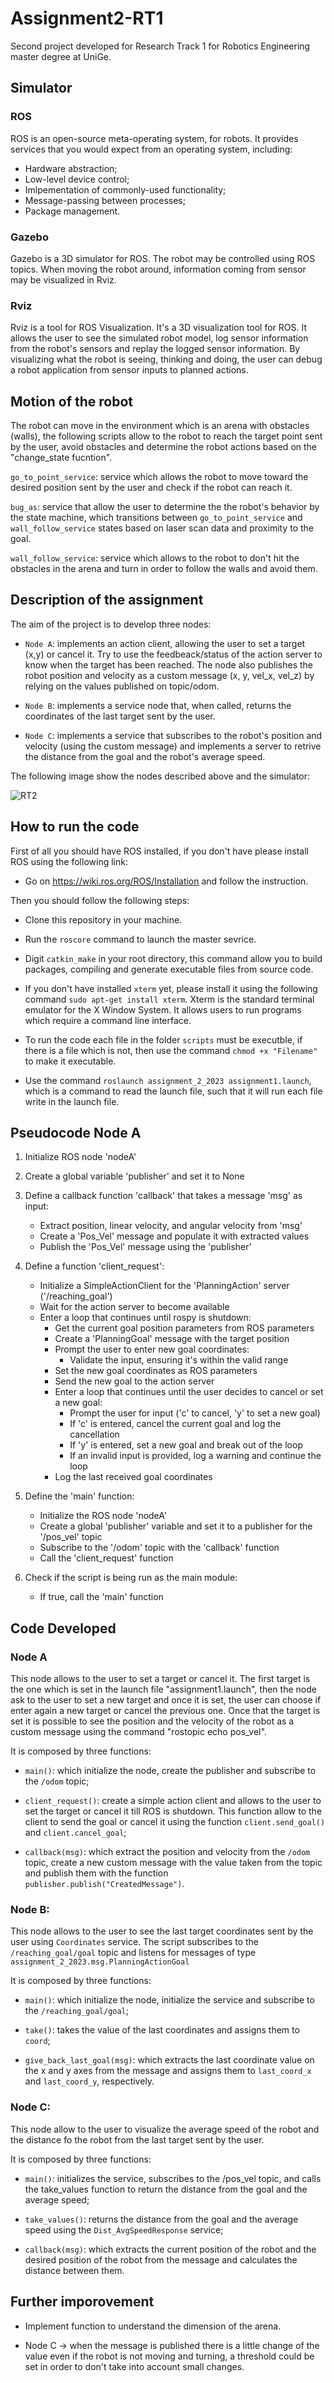 # Assignment2-RT1

Second project developed for Research Track 1 for Robotics Engineering master degree at UniGe.

## Simulator

### ROS

ROS is an open-source meta-operating system, for robots. It provides services that you would expect from an operating system, including:

* Hardware abstraction;
* Low-level device control;
* Imlpementation of commonly-used functionality;
* Message-passing between processes;
* Package management.

### Gazebo
Gazebo is a 3D simulator for ROS.
The robot may be controlled using ROS topics. When moving the robot around, information coming from sensor may be visualized in Rviz.

### Rviz
Rviz is a tool for ROS Visualization. It's a 3D visualization tool for ROS. It allows the user to see the simulated robot model, log sensor information from the robot's sensors and replay the logged sensor information. By visualizing what the robot is seeing, thinking and doing, the user can debug a robot application from sensor inputs to planned actions.

## Motion of the robot

The robot can move in the environment which is an arena with obstacles (walls), the following scripts allow to the robot to reach the target point sent by the user, avoid obstacles and determine the robot actions based on the "change_state fucntion".

`go_to_point_service`: service which allows the robot to move toward the desired position sent by the user and check if the robot can reach it.

`bug_as`: service that allow the user to determine the the robot's behavior by the state machine, which transitions between `go_to_point_service` and `wall_follow_service` states based on laser scan data and proximity to the goal.

`wall_follow_service`: service which allows to the robot to don't hit the obstacles in the arena and turn in order to follow the walls and avoid them.


## Description of the assignment
The aim of the project is to develop three nodes:
* `Node A`: implements an action client, allowing the user to set a target (x,y) or cancel it. Try to use the feedbeack/status of the action server to know when the target has been reached. The node also publishes the robot position and velocity as a custom message (x, y, vel_x, vel_z) by relying on the values published on topic/odom.

* `Node B`: implements a service node that, when called, returns the coordinates of the last target sent by the user.

* `Node C`: implements a service that subscribes to the robot's position and velocity (using the custom message) and implements a server to retrive the distance from the goal and the robot's average speed.

The following image show the nodes described above and the simulator:

![RT2](https://github.com/FrancescoRac/Assignment2-RT1/assets/93876265/91a4da99-aaa3-44b1-8633-901545081ad8)

## How to run the code
First of all you should have ROS installed, if you don't have please install ROS using the following link:

* Go on https://wiki.ros.org/ROS/Installation and follow the instruction.

Then you should follow the following steps:

* Clone this repository in your machine.

* Run the `roscore` command to launch the master sevrice.

* Digit `catkin_make` in your root directory, this command allow you to build packages, compiling and generate executable files from source code.

* If you don't have installed `xterm` yet, please install it using the following command `sudo apt-get install xterm`. Xterm is the standard terminal emulator for the X Window System. It allows users to run programs which require a command line interface.

* To run the code each file in the folder `scripts` must be executble, if there is a file which is not, then use the command `chmod +x "Filename"` to make it executable.

* Use the command `roslaunch assignment_2_2023 assignment1.launch`, which is a command to read the launch file, such that it will run each file write in the launch file.

## Pseudocode Node A

1. Initialize ROS node 'nodeA'
2. Create a global variable 'publisher' and set it to None
3. Define a callback function 'callback' that takes a message 'msg' as input:
   * Extract position, linear velocity, and angular velocity from 'msg'
   * Create a 'Pos_Vel' message and populate it with extracted values
   * Publish the 'Pos_Vel' message using the 'publisher'

4. Define a function 'client_request':
    * Initialize a SimpleActionClient for the 'PlanningAction' server ('/reaching_goal')
    * Wait for the action server to become available
    * Enter a loop that continues until rospy is shutdown:
        * Get the current goal position parameters from ROS parameters
        * Create a 'PlanningGoal' message with the target position
        * Prompt the user to enter new goal coordinates:
            * Validate the input, ensuring it's within the valid range
        * Set the new goal coordinates as ROS parameters
        * Send the new goal to the action server
        * Enter a loop that continues until the user decides to cancel or set a new goal:
            * Prompt the user for input ('c' to cancel, 'y' to set a new goal)
            * If 'c' is entered, cancel the current goal and log the cancellation
            * If 'y' is entered, set a new goal and break out of the loop
            * If an invalid input is provided, log a warning and continue the loop
        * Log the last received goal coordinates

5. Define the 'main' function:
    * Initialize the ROS node 'nodeA'
    * Create a global 'publisher' variable and set it to a publisher for the '/pos_vel' topic
    * Subscribe to the '/odom' topic with the 'callback' function
    * Call the 'client_request' function

6. Check if the script is being run as the main module:
    * If true, call the 'main' function


## Code Developed
### Node A
This node allows to the user to set a target or cancel it.
The first target is the one which is set in the launch file "assignment1.launch", then the node ask to the user to set a new target and once it is set, the user can choose if enter again a new target or cancel the previous one.
Once that the target is set it is possible to see the position and the velocity of the robot as a custom message using the command "rostopic echo pos_vel".

It is composed by three functions:

* `main()`: which initialize the node, create the publisher and subscribe to the `/odom` topic;

* `client_request()`: create a simple action client and allows to the user to set the target or cancel it till ROS is shutdown. This function allow to the client to send the goal or cancel it using the function `client.send_goal()` and `client.cancel_goal`;

* `callback(msg)`: which extract the position and velocity from the `/odom` topic, create a new custom message with the value taken from the topic and publish them with the function `publisher.publish("CreatedMessage")`.

### Node B: 
This node allows to the user to see the last target coordinates sent by the user using `Coordinates` service. 
The script subscribes to the `/reaching_goal/goal` topic and listens for messages of type `assignment_2_2023.msg.PlanningActionGoal`

It is composed by three functions:

* `main()`: which initialize the node, initialize the service and subscribe to the `/reaching_goal/goal`;

* `take()`: takes the value of the last coordinates and assigns them to `coord`;

* `give_back_last_goal(msg)`: which extracts the last coordinate value on the x and y axes from the message and assigns them to `last_coord_x` and `last_coord_y`, respectively.

### Node C: 
This node allow to the user to visualize the average speed of the robot and the distance fo the robot from the last target sent by the user.

It is composed by three functions:

* `main()`: initializes the service, subscribes to the /pos_vel topic, and calls the take_values function to return the distance from the goal and the average speed;

* `take_values()`: returns the distance from the goal and the average speed using the `Dist_AvgSpeedResponse` service;

* `callback(msg)`: which extracts the current position of the robot and the desired position of the robot from the message and calculates the distance between them.

## Further imporovement

* Implement function to understand the dimension of the arena.

* Node C -> when the message is published there is a little change of the value even if the robot is not moving and turning, a threshold could be set in order to don't take into account small changes.



















